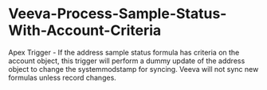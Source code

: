 Veeva-Process-Sample-Status-With-Account-Criteria
=================================================

Apex Trigger - If the address sample status formula has criteria on the account object, this trigger will perform a dummy update of the address object to change the systemmodstamp for  syncing. Veeva will not sync new formulas unless record changes.

